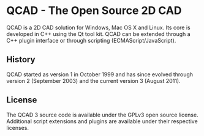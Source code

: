 QCAD - The Open Source 2D CAD
=============================

QCAD is a 2D CAD solution for Windows, Mac OS X and Linux. Its core is developed in C++ using the Qt tool kit.
QCAD can be extended through a C++ plugin interface or through scripting (ECMAScript/JavaScript).

History
-------
QCAD started as version 1 in October 1999 and has since evolved through version 2 (September 2003) 
and the current version 3 (August 2011).

License
-------
The QCAD 3 source code is available under the GPLv3 open source license. Additional script extensions and 
plugins are available under their respective licenses.

